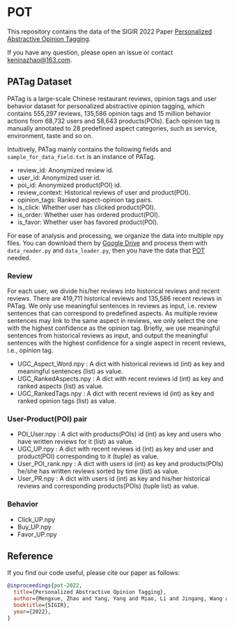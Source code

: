 # POT

This repository contains the data of the SIGIR 2022 Paper [Personalized Abstractive Opinion Tagging](https://github.com/MengxueZhao/POT).

If you have any question, please open an issue or contact <keninazhao@163.com>.

## PATag Dataset 

PATag is a large-scale Chinese restaurant reviews, opinion tags and user behavior dataset for personalized abstractive opinion tagging, which contains 555,297 reviews, 135,586 opinion tags and 15 million behavior actions from 68,732 users and 58,643 products(POIs). Each opinion tag is manually annotated to 28 predefined aspect categories, such as service, environment, taste and so on.

Intuitively, PATag mainly contains the following fields and `sample_for_data_field.txt` is an instance of PATag.
- review_id: Anonymized review id.
- user_id: Anonymized user id.
- poi_id: Anonymized product(POI) id.
- review_context: Historical reviews of user and product(POI). 
- opinion_tags: Ranked aspect-opinion tag pairs.
- is_click: Whether user has clicked product(POI).
- is_order: Whether user has ordered product(POI).
- is_favor: Whether user has favored product(POI).


For ease of analysis and processing, we organize the data into multiple npy files. You can download them by [Google Drive](https://drive.google.com/drive/folders/1ST6maKXhkab6bEuPdJtgRbPg2IjXaiDz?usp=sharing) and process them with `data_reader.py` and `data_loader.py`, then you have the data that [POT](https://github.com/MengxueZhao/POT) needed.


### Review
For each user, we divide his/her reviews into historical reviews and recent reviews. There are 419,711 historical reviews and 135,586 recent reviews in PATag. We only use meaningful sentences in reviews as input, i.e. review sentences that can correspond to predefined aspects. As multiple review sentences may link to the same aspect in reviews, we only select the one with the highest confidence as the opinion tag. Briefly, we use meaningful sentences from historical reviews as input, and output the meaningful sentences with the highest confidence for a single aspect in recent reviews, i.e., opinion tag.

- UGC_Aspect_Word.npy : A dict with historical reviews id (int) as key and meaningful sentences (list) as value.
- UGC_RankedAspects.npy : A dict with recent reviews id (int) as key and ranked aspects (list) as value.
- UGC_RankedTags.npy : A dict with recent reviews id (int) as key and ranked opinion tags (list) as value.


### User-Product(POI) pair
- POI_User.npy : A dict with products(POIs) id (int) as key and users who have written reviews for it (list) as value.
- UGC_UP.npy : A dict with recent reviews id (int) as key and user and product(POI) corresponding to it (tuple) as value.
- User_POI_rank.npy : A dict with users id (int) as key and products(POIs) he/she has written reviews sorted by time (list) as value.
- User_PR.npy : A dict with users id (int) as key and his/her historical reviews and corresponding products(POIs) (tuple list) as value.


### Behavior
- Click_UP.npy
- Buy_UP.npy
- Favor_UP.npy


## Reference
If you find our code useful, please cite our paper as follows:
```bibtex
@inproceedings{pot-2022,
  title={Personalized Abstractive Opinion Tagging},
  author={Mengxue, Zhao and Yang, Yang and Miao, Li and Jingang, Wang and Wei, Wu and Pengjie, Ren and de Rijke, Maarten and Zhaochun, Ren},
  booktitle={SIGIR},
  year={2022},
}
```
